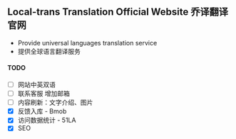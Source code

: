 ## Local-trans Translation Official Website 乔译翻译官网
- Provide universal languages translation service
- 提供全球语言翻译服务


#### TODO
- [ ] 网站中英双语
- [ ] 联系客服 增加邮箱
- [ ] 内容刷新：文字介绍、图片
- [x] 反馈入库 - Bmob
- [x] 访问数据统计 - 51LA
- [x] SEO
